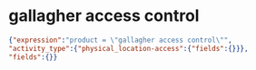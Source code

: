 gallagher access control
========================

```JSON
{"expression":"product = \"gallagher access control\"",
"activity_type":{"physical_location-access":{"fields":{}}},
"fields":{}}
```
